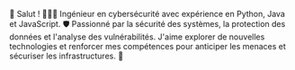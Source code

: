 👋 Salut ! 👨🏽‍💻 Ingénieur en cybersécurité avec expérience en Python, Java et JavaScript. 🛡️ Passionné par la sécurité des systèmes, la protection des données et l'analyse des vulnérabilités. J'aime explorer de nouvelles technologies et renforcer mes compétences pour anticiper les menaces et sécuriser les infrastructures. 🚀
